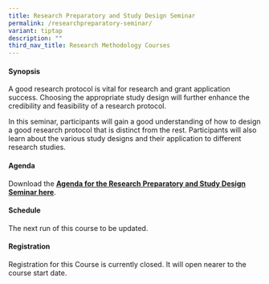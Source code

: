 ```yaml
---
title: Research Preparatory and Study Design Seminar
permalink: /researchpreparatory-seminar/
variant: tiptap
description: ""
third_nav_title: Research Methodology Courses
---
```

<h4><strong>Synopsis</strong></h4>
<p>A good research protocol is vital for research and grant application success.
Choosing the appropriate study design will further enhance the credibility
and feasibility of a research protocol.</p>
<p>In this seminar, participants will gain a good understanding of how to
design a good research protocol that is distinct from the rest. Participants
will also learn about the various study designs and their application to
different research studies.</p>
<h4><strong>Agenda</strong></h4>
<p>Download the <strong><a href="/files/Training/Research_Preparatory_Study_Design_Agenda.pdf" rel="noopener noreferrer nofollow" target="_blank">Agenda for the Research Preparatory and Study Design Seminar here</a></strong>.</p>
<h4><strong>Schedule</strong></h4>
<p>The next run of this course to be updated.</p>
<h4><strong>Registration</strong></h4>
<p>Registration for this Course is currently closed. It will open nearer
to the course start date.
<br>
<br>
</p>